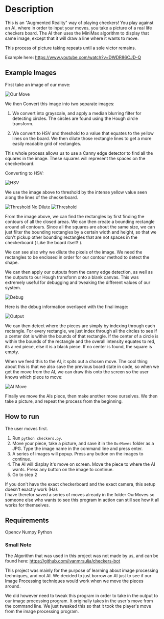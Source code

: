 # Description
This is an "Augmented Reality" way of playing checkers! You play against an AI, where
in order to input your moves, you take a picture of a real life checkers board. The AI
then uses the MiniMax algorithm to display that same image, except that it will draw a line
where it wants to move.

This process of picture taking repeats until a sole victor remains.

Example here:
https://www.youtube.com/watch?v=DWDR86CJD-Q


## Example Images

First take an image of our move:

![Our Move](./OurMoves/move3.jpg "Our Move" )

We then Convert this image into two separate images:

1. We convert into grayscale, and apply a median
blurring filter for detecting circles. The circles
are found using the Hough circle transform.

2. We convert to HSV and threshold to a value that
equates to the yellow lines on the board. We then
dilute those rectangle lines to get a more easily readable
grid of rectangles.

This whole process allows us to use a Canny edge detector 
to find all the squares in the image. These squares will
represent the spaces on the checkerboard.

Converting to HSV:

![HSV](./ImageStepOutputs/hsv3.png "HSV")

We use the image above to threshold by the intense yellow value
seen along the lines of the checkerboard.

![Threshold No Dilute](./ImageStepOutputs/thresh3.png "HSV Threshold No Dilution")
![Threshold](./ImageStepOutputs/dilute3.png "HSV Threshold")

From the image above, we can find the rectangles by first finding
the contours of all the closed areas. We can then create a bounding
rectangle around all contours. Since all the squares are about the
same size, we can just filter the bounding rectangles by a certain
width and height, so that we don't pickup other bounding rectangles
that are not spaces in the checkerboard ( Like the board itself! ).

We can see also why we dilute the pixels of the image. We need the rectangles
to be enclosed in order for our contour method to detect the shape.

We can then apply our outputs from the canny edge detection,
as well as the outputs to our Hough transform onto a blank canvas.
This was extremely useful for debugging and tweaking the different
values of our system.

![Debug](./ImageStepOutputs/debug3.png "Debug")

Here is the debug information overlayed with the final image:

![Output](./ImageStepOutputs/final3.png "Output")

We can then detect where the pieces are simply by indexing through
each rectangle. For every rectangle, we just index through all the circles
to see if a center dot is within the bounds of that rectangle. If the center of a
circle is within the bounds of the rectangle and the overall intensity equates to 
red, its a red piece, else it is a black piece. If no center is found, the square is empty.

When we feed this to the AI, it spits out a chosen move. The cool thing about this is that we
also save the previous board state in code, so when we get the move from the AI,
we can draw this onto the screen so the user knows which piece to move:

![AI Move](./AIMoves/ai3.png "AI Move")

Finally we move the AIs piece, then make another move ourselves.
We then take a picture, and repeat the process from the beginning.

## How to run
The user moves first.

1. Run ` python checkers.py `.
2. Move your piece, take a picture, and save it in the ` OurMoves ` folder as a JPG. Type the image name in the command line and press enter.
3. A series of images will popup. Press any button on the images to continue.
4. The AI will display it's move on screen. Move the piece to where the AI wants. Press any button on the image to continue.
5. Go to step 2

If you don't have the exact checkerboard and the exact camera, this setup doesn't exactly work (Ha). <br/>
I have therefor saved a series of moves already in the folder OurMoves so someone else who wants to see this program
in action can still see how it all works for themselves.

## Requirements
Opencv
Numpy
Python

### Small Note
The Algorithm that was used in this project was not made by us, and can be found here: 
https://github.com/ivanmrsulja/checkers-bot

This project was mainly for the purpose of learning about image processing techniques, and not AI.
We decided to just borrow an AI just to see if our Image Processing techniques would work when we move 
the pieces around.

We did however need to tweak this program in order to take in the output to our image processing
program. It originally takes in the user's move from the command line. We just tweaked this so that
it took the player's move from the image processing program.


